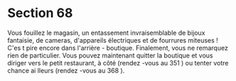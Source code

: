 # Section 68

Vous fouillez le magasin, un entassement invraisemblable de bijoux fantaisie, de
cameras, d'appareils électriques et de fourrures miteuses ! C'es t pire encore dans l'arrière -
boutique. Finalement, vous ne remarquez rien de particulier. Vous pouvez maintenant
quitter la boutique et vous diriger vers le petit restaurant, à côté (rendez -vous au  351 ) ou
tenter votre chance ai lleurs (rendez -vous au  368 ).
